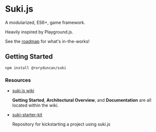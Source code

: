 # Suki.js

A modularized, ES6+, game framework.

Heavily inspired by Playground.js.

See the [roadmap](https://github.com/RoryDuncan/suki.js/wiki/roadmap) for what's in-the-works!


## Getting Started

```
npm install @roryduncan/suki
```


### Resources

-  [suki.js wiki](https://github.com/RoryDuncan/suki.js/wiki)

    **Getting Started**, **Architectural Overview**, and **Documentation** are all located within the wiki.

-  [suki-starter-kit](https://github.com/RoryDuncan/suki-starter-kit) 

    Repository for kickstarting a project using suki.js